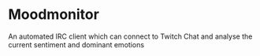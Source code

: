 # Moodmonitor
 An automated IRC client which can connect to Twitch Chat and analyse the current sentiment and dominant emotions 
